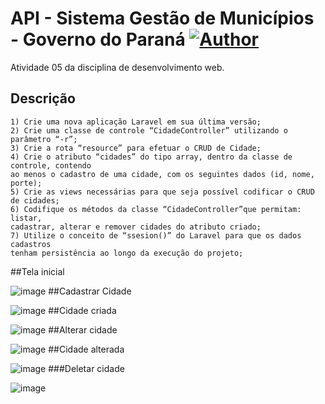 
# API - Sistema Gestão de Municípios - Governo do Paraná [![Author](https://img.shields.io/badge/author-anapaullamb-7225d0?style=flat-square)](https://github.com/anapaullamb)
Atividade 05 da disciplina de desenvolvimento web.
## Descrição
    1) Crie uma nova aplicação Laravel em sua última versão;
    2) Crie uma classe de controle “CidadeController” utilizando o parâmetro “-r”;
    3) Crie a rota “resource” para efetuar o CRUD de Cidade;
    4) Crie o atributo “cidades” do tipo array, dentro da classe de controle, contendo
    ao menos o cadastro de uma cidade, com os seguintes dados (id, nome, porte);
    5) Crie as views necessárias para que seja possível codificar o CRUD de cidades;
    6) Codifique os métodos da classe “CidadeController”que permitam: listar,
    cadastrar, alterar e remover cidades do atributo criado;
    7) Utilize o conceito de “ssesion()” do Laravel para que os dados cadastros
    tenham persistência ao longo da execução do projeto;

##Tela inicial

![image](https://user-images.githubusercontent.com/61051844/236975460-34898ddc-0c7c-4951-8c85-7dd81c9e01a4.png)
##Cadastrar Cidade

![image](https://user-images.githubusercontent.com/61051844/236975529-a5d21d30-68fa-496e-9e8c-9b302fc5f40f.png)
##Cidade criada

![image](https://user-images.githubusercontent.com/61051844/236975581-8db5a86b-59e1-44a1-ac0e-d8a2ebc21906.png)
##Alterar cidade

![image](https://user-images.githubusercontent.com/61051844/236975614-4cbc5eab-1cd2-450c-a2b1-0bdcd100714f.png)
##Cidade alterada

![image](https://user-images.githubusercontent.com/61051844/236975635-1e555517-3c3f-48eb-bc26-a810365d8842.png)
###Deletar cidade

![image](https://user-images.githubusercontent.com/61051844/236975667-8f9ddab4-e39f-4320-8efd-4fe254bb61f6.png)

